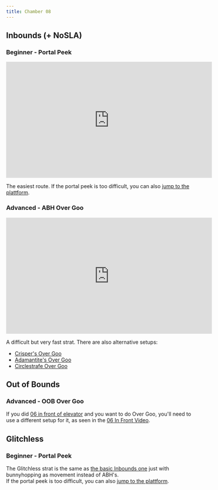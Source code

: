 ```yaml
---
title: Chamber 08
---
```


## Inbounds (+ NoSLA)
### Beginner - Portal Peek 
<iframe width="560" height="315" src="https://www.youtube-nocookie.com/embed/H7re62Wj554" title="YouTube video player" frameborder="0" allow="accelerometer; autoplay; clipboard-write; encrypted-media; gyroscope; picture-in-picture" allowfullscreen></iframe>

The easiest route. If the portal peek is too difficult, you can also [jump to the plattform](https://www.youtube.com/watch?v=vmyyRNIbiB0).

### Advanced - ABH Over Goo 
<iframe width="560" height="315" src="https://www.youtube-nocookie.com/embed/JZ8eI-wdW5E" title="YouTube video player" frameborder="0" allow="accelerometer; autoplay; clipboard-write; encrypted-media; gyroscope; picture-in-picture" allowfullscreen></iframe>

A difficult but very fast strat. There are also alternative setups:
- [Crisper's Over Goo](https://www.youtube.com/watch?v=JZ8eI-wdW5E)
- [Adamantite's Over Goo](https://www.youtube.com/watch?v=_dtT9HZmVdo)
- [Circlestrafe Over Goo](https://www.youtube.com/watch?v=WEjFAkwkwKs)

## Out of Bounds
### Advanced - OOB Over Goo
If you did [06 in front of elevator](./chamber06-07#out-of-bounds-advanced-in-front-of-elevator) and you want to do Over Goo, you'll need to use a different setup for it, as seen in the [06 In Front Video](https://www.youtube.com/watch?v=Z9Smd_IAJg4&t=495s).

## Glitchless
### Beginner - Portal Peek
The Glitchless strat is the same as [the basic Inbounds one](https://www.youtube.com/watch?v=H7re62Wj554) just with bunnyhopping as movement instead of ABH's.
<br>
If the portal peek is too difficult, you can also [jump to the plattform](https://www.youtube.com/watch?v=vmyyRNIbiB0).

